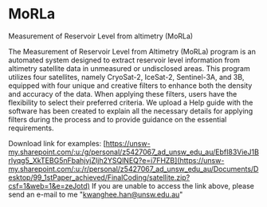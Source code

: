 # MoRLa
Measurement of Reservoir Level from altimetry (MoRLa)

The Measurement of Reservoir Level from Altimetry (MoRLa) program is an automated system designed to extract reservoir level information from altimetry satellite data in unmeasured or undisclosed areas. This program utilizes four satellites, namely CryoSat-2, IceSat-2, Sentinel-3A, and 3B, equipped with four unique and creative filters to enhance both the density and accuracy of the data.
When applying these filters, users have the flexibility to select their preferred criteria. We upload a Help guide with the software has been created to explain all the necessary details for applying filters during the process and to provide guidance on the essential requirements.

Download link for examples: [https://unsw-my.sharepoint.com/:u:/g/personal/z5427067_ad_unsw_edu_au/EbfI83VieJ1Brlyqg5_XkTEBG5nFbahjvjZIjh2YSQlNEQ?e=i7FHZB](https://unsw-my.sharepoint.com/:u:/r/personal/z5427067_ad_unsw_edu_au/Documents/Desktop/99_1stPaper_achieved/FinalCoding/satellite.zip?csf=1&web=1&e=zeJotd)
If you are unable to access the link above, please send an e-mail to me "kwanghee.han@unsw.edu.au"
